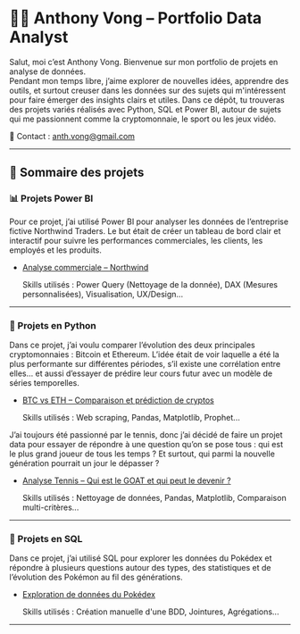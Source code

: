 # 👨‍💻 Anthony Vong – Portfolio Data Analyst

Salut, moi c’est Anthony Vong. 
Bienvenue sur mon portfolio de projets en analyse de données.  
Pendant mon temps libre, j’aime explorer de nouvelles idées, apprendre des outils, et surtout creuser dans les données sur des sujets qui m'intéressent pour faire émerger des insights clairs et utiles.
Dans ce dépôt, tu trouveras des projets variés réalisés avec Python, SQL et Power BI, autour de sujets qui me passionnent comme la cryptomonnaie, le sport ou les jeux vidéo.

📧 Contact : anth.vong@gmail.com  

---

## 🔎 Sommaire des projets

### 📊 Projets Power BI

Pour ce projet, j’ai utilisé Power BI pour analyser les données de l’entreprise fictive Northwind Traders. Le but était de créer un tableau de bord clair et interactif pour suivre les performances commerciales, les clients, les employés et les produits.
- [Analyse commerciale – Northwind](https://github.com/antvng/Portfolio-Data-Analyst/tree/main/Projets/PowerBI/Northwind%20Analysis)

  Skills utilisés : Power Query (Nettoyage de la donnée), DAX (Mesures personnalisées), Visualisation, UX/Design...

---

### 🐍 Projets en Python

Dans ce projet, j’ai voulu comparer l’évolution des deux principales cryptomonnaies : Bitcoin et Ethereum. L’idée était de voir laquelle a été la plus performante sur différentes périodes, s’il existe une corrélation entre elles… et aussi d’essayer de prédire leur cours futur avec un modèle de séries temporelles.
- [BTC vs ETH – Comparaison et prédiction de cryptos](https://github.com/antvng/Portfolio-Data-Analyst/tree/main/Projets/Python/BTC%20vs%20ETH)

  Skills utilisés : Web scraping, Pandas, Matplotlib, Prophet...

J’ai toujours été passionné par le tennis, donc j’ai décidé de faire un projet data pour essayer de répondre à une question qu’on se pose tous : qui est le plus grand joueur de tous les temps ? Et surtout, qui parmi la nouvelle génération pourrait un jour le dépasser ?
- [Analyse Tennis – Qui est le GOAT et qui peut le devenir ?](https://github.com/antvng/Portfolio-Data-Analyst/tree/main/Projets/Python/Tennis)

  Skills utilisés : Nettoyage de données, Pandas, Matplotlib, Comparaison multi-critères...

---

### 🐘 Projets en SQL

Dans ce projet, j’ai utilisé SQL pour explorer les données du Pokédex et répondre à plusieurs questions autour des types, des statistiques et de l’évolution des Pokémon au fil des générations.

- [Exploration de données du Pokédex](https://github.com/antvng/Portfolio-Data-Analyst/tree/main/Projets/SQL/Pokemon)

  Skills utilisés : Création manuelle d'une BDD, Jointures, Agrégations...


---
